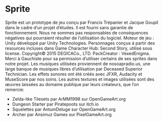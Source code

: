 
# Sprite
Sprite est un prototype de jeu conçu par Francis Trépanier et Jacque Goupil dans le cadre d’un projet d’études. 
Il est fourni sans garantie de fonctionnement. Nous ne sommes pas responsables de conséquences négatives qui pourraient résulter 
de l’utilisation du logiciel.
Moteur de jeu : Unity développé par Unity Technologies.
Personnages conçus à partir des resources incluses dans Game Character Hub: Second Story, 
utilisé sous license. Copyright© 2015 DEGICACo., LTD. PackCreator : VexedEnigma.
Merci à Gauchiste pour sa permission d’utiliser certains de ses sprites dans notre projet.
Les musiques utilisées proviennent de nosoapradio.us, une large banque de musiques libres d’utilisation par Deceased Superior Technician.
Les effets sonores ont été créés avec JFXR, Audacity et MuseScore par nos soins.
Les autres textures et images utilisées sont des œuvres 
laissées au domaine publique par leurs créateurs, que l’on remercie:

 - Zelda-like Tilesets par ArMM1998 sur OpenGameArt.org 
 - Dungeon Starter par Piratepoots sur itch.io 
 - Squelettes par AntumDeluge sur OpenGameArt.org 
 - Archer par Ansimuz Games sur PixelGameArt.org

